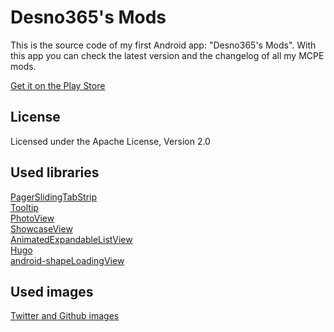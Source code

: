 Desno365's Mods
=========

This is the source code of my first Android app: "Desno365's Mods".
With this app you can check the latest version and the changelog of all my MCPE mods.

[Get it on the Play Store](https://play.google.com/store/apps/details?id=com.desno365.mods)

License
-----------
Licensed under the Apache License, Version 2.0

Used libraries
-----------
[PagerSlidingTabStrip](https://github.com/astuetz/PagerSlidingTabStrip)<br>
[Tooltip](https://github.com/sephiroth74/android-target-tooltip)<br>
[PhotoView](https://github.com/chrisbanes/PhotoView)<br>
[ShowcaseView](https://github.com/amlcurran/ShowcaseView)<br>
[AnimatedExpandableListView](https://github.com/idunnololz/AnimatedExpandableListView)<br>
[Hugo](https://github.com/JakeWharton/hugo)<br>
[android-shapeLoadingView](https://github.com/zzz40500/android-shapeLoadingView)<br>

Used images
-----------
[Twitter and Github images](https://github.com/alecive/FlatWoken)<br>
